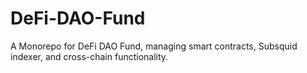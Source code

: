 # DeFi-DAO-Fund
A Monorepo for DeFi DAO Fund, managing smart contracts, Subsquid indexer, and cross-chain functionality.

